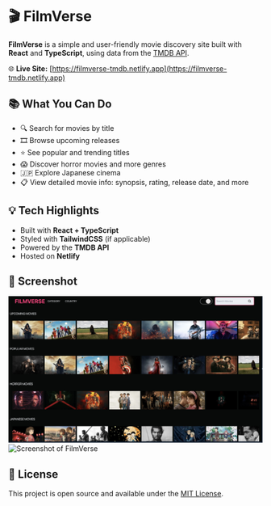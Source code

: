 # 🎬 FilmVerse

**FilmVerse** is a simple and user-friendly movie discovery site built with **React** and **TypeScript**, using data from the [TMDB API](https://www.themoviedb.org/documentation/api).

🌐 **Live Site:** [https://filmverse-tmdb.netlify.app](https://filmverse-tmdb.netlify.app)

## 📚 What You Can Do

- 🔍 Search for movies by title
- 🎞️ Browse upcoming releases
- ⭐ See popular and trending titles
- 😱 Discover horror movies and more genres
- 🇯🇵 Explore Japanese cinema
- 📋 View detailed movie info: synopsis, rating, release date, and more

## 💡 Tech Highlights

- Built with **React + TypeScript**
- Styled with **TailwindCSS** (if applicable)
- Powered by the **TMDB API**
- Hosted on **Netlify**

## 📸 Screenshot

![Screenshot of FilmVerse](./screenshots//screenshot.png)
![Screenshot of FilmVerse](./screenshots//screenshot_1.png)

## 📄 License

This project is open source and available under the [MIT License](LICENSE).
